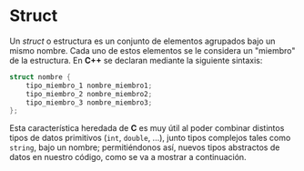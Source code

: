# Struct

<!--Es una colección de variables del mismo o distinto tipo que se referencia bajo un único nombre, proporcionando un medio eficaz de mantener junta la información relacionada.  
La definición de una estructura se realiza de la siguiente manera:-->

Un _struct_ o estructura es un conjunto de elementos agrupados bajo un mismo nombre. Cada uno de estos elementos se le considera un "miembro" de la estructura. En **C++** se declaran mediante la siguiente sintaxis:

```cpp
struct nombre {
    tipo_miembro_1 nombre_miembro1;
    tipo_miembro_2 nombre_miembro2;
    tipo_miembro_3 nombre_miembro3;
};
```

Esta característica heredada de **C** es muy útil al poder combinar distintos tipos de datos primitivos (`int`, `double`, ...), junto tipos complejos tales como `string`, bajo un nombre; permitiéndonos así, nuevos tipos abstractos de datos en nuestro código, como se va a mostrar a continuación.



